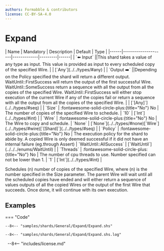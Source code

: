 ```yaml
---
authors: Formabble & contributors
license: CC-BY-SA-4.0
---
```



# Expand

<div class="sh-parameters" markdown="1">
| Name | Mandatory | Description | Default | Type |
|------|---------------------|-------------|---------|------|
| `⬅️ Input` ||This shard takes a value of any type as input. This value is provided as input to every scheduled copy of the specified Wire. | | [`Any`](../../types/#any) |
| `Output ➡️` ||Depending on the Policy specified the shard will return a different output. WaitUntil::FirstSuccess will return the output of the first successful Wire. WaitUntil::SomeSuccess return a sequence with all the output from all the copies of the specified Wire. WaitUntil::FirstSuccess will either stop execution of the current Wire if any of the copies fail or return a sequence with all the output from all the copies of the specified Wire. | | [`[Any]`](../../types/#seq) |
| `Size` | :fontawesome-solid-circle-plus:{title="No"} No  | The number of copies of the specified Wire to schedule. | `10` | [`Int`](../../types/#int) |
| `Wire` | :fontawesome-solid-circle-plus:{title="No"} No  | The Wire to copy and schedule. | `None` | [`None`](../../types/#none)[`Wire`](../../types/#wire)[`[Shard]`](../../types/#seq) |
| `Policy` | :fontawesome-solid-circle-plus:{title="No"} No  | The execution policy for the shard to abide by. A copied Wire is only deemed successful if it did not have an internal failure (eg.through Assert) | `WaitUntil::AllSuccess` | [`WaitUntil`](../../../enums/WaitUntil) |
| `Threads` | :fontawesome-solid-circle-plus:{title="No"} No  | The number of cpu threads to use. Number specified can not be lower than 1. | `1` | [`Int`](../../types/#int) |

</div>

Schedules (n) number of copies of the specified Wire, where (n) is the number specified in the Size parameter. The parent Wire will wait until all the scheduled copies have ended and will either return a sequence of values outputs of all the copied Wires or the output of the first Wire that succeeds. Once done, it will continue with its own execution.

## Examples

=== "Code"

  ```x86asm linenums="1"
  --8<-- "samples/shards/General/Expand/Expand.shs"
  ```

  ```
  --8<-- "samples/shards/General/Expand/Expand.shs.log"
  ```
&nbsp;
--8<-- "includes/license.md"

